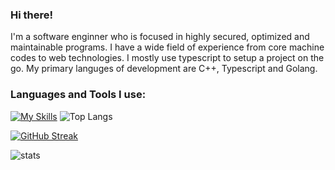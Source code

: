 ### Hi there! 

I'm a software enginner who is focused in highly secured, optimized and maintainable programs. I have a wide field of experience from core machine codes to web technologies. I mostly use typescript to setup a project on the go. My primary languges of development are C++, Typescript and Golang.


### Languages and Tools I use:
[![My Skills](https://skillicons.dev/icons?i=ts,svelte,go,cpp,python,lua,redis,mongodb,nodejs,deno,vscode,visualstudio,bash)](https://skillicons.dev)
![Top Langs](https://github-readme-stats.vercel.app/api/top-langs/?username=itsfuad&theme=transparent&layout=donut&hide=html,css,scss,ejs,java,cmake,makefile,shell,javascript&langs_count=12&hide_border=true)

[![GitHub Streak](https://streak-stats.demolab.com?user=itsfuad&theme=transparent&hide_border=true)](https://git.io/streak-stats)

![stats](https://github-readme-stats.vercel.app/api?username=itsfuad&theme=transparent&hide_border=true)
